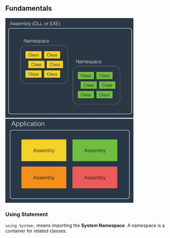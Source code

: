 ## Fundamentals
<img src="./Pics/CSharp1.JPG" width="400"> <img src="./Pics/CSharp2.JPG" width="400">  
### Using Statement
```using System;``` means importing the __System Namespace__. A namespace is a container for related classes.
